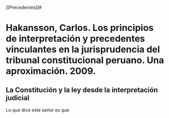 [[Precedentes]]#

# Hakansson, Carlos. Los principios de interpretación y precedentes vinculantes en la jurisprudencia del tribunal constitucional peruano. Una aproximación. 2009.

## La Constitución y la ley desde la interpretación judicial

Lo que dice este señor es que


